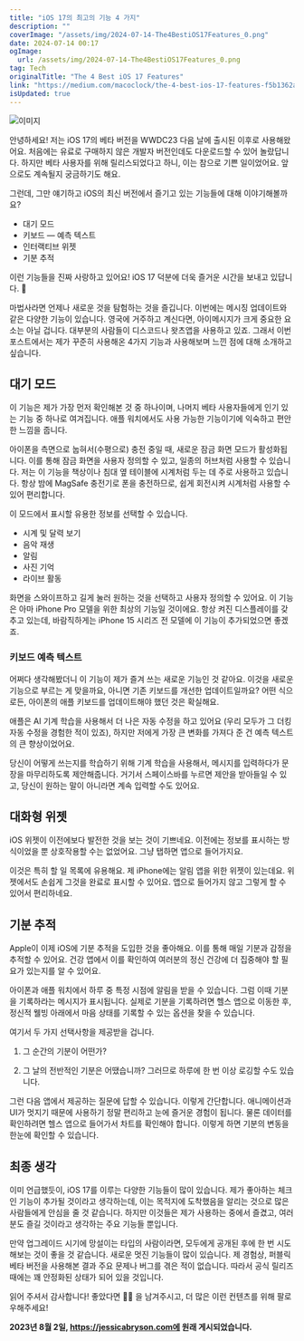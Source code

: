 ```yaml
---
title: "iOS 17의 최고의 기능 4 가지"
description: ""
coverImage: "/assets/img/2024-07-14-The4BestiOS17Features_0.png"
date: 2024-07-14 00:17
ogImage:
  url: /assets/img/2024-07-14-The4BestiOS17Features_0.png
tag: Tech
originalTitle: "The 4 Best iOS 17 Features"
link: "https://medium.com/macoclock/the-4-best-ios-17-features-f5b1362a204e"
isUpdated: true
---
```


![이미지](/assets/img/2024-07-14-The4BestiOS17Features_0.png)

안녕하세요! 저는 iOS 17의 베타 버전을 WWDC23 다음 날에 출시된 이후로 사용해왔어요. 처음에는 유료로 구매하지 않은 개발자 버전인데도 다운로드할 수 있어 놀랐답니다. 하지만 베타 사용자를 위해 릴리스되었다고 하니, 이는 참으로 기쁜 일이었어요. 앞으로도 계속될지 궁금하기도 해요.

그런데, 그만 얘기하고 iOS의 최신 버전에서 즐기고 있는 기능들에 대해 이야기해볼까요?

- 대기 모드
- 키보드 — 예측 텍스트
- 인터랙티브 위젯
- 기분 추적

이런 기능들을 진짜 사랑하고 있어요! iOS 17 덕분에 더욱 즐거운 시간을 보내고 있답니다. 🌟

<!-- cozy-coder - 수평 -->

<ins class="adsbygoogle"
     style="display:block"
     data-ad-client="ca-pub-4877378276818686"
     data-ad-slot="1107185301"
     data-ad-format="auto"
     data-full-width-responsive="true"></ins>

<script>
     (adsbygoogle = window.adsbygoogle || []).push({});
</script>

마법사라면 언제나 새로운 것을 탐험하는 것을 즐깁니다. 이번에는 메시징 업데이트와 같은 다양한 기능이 있습니다. 영국에 거주하고 계신다면, 아이메시지가 크게 중요한 요소는 아닐 겁니다. 대부분의 사람들이 디스코드나 왓츠앱을 사용하고 있죠. 그래서 이번 포스트에서는 제가 꾸준히 사용해온 4가지 기능과 사용해보며 느낀 점에 대해 소개하고 싶습니다.

## 대기 모드

이 기능은 제가 가장 먼저 확인해본 것 중 하나이며, 나머지 베타 사용자들에게 인기 있는 기능 중 하나로 여겨집니다. 애플 워치에서도 사용 가능한 기능이기에 익숙하고 편안한 느낌을 줍니다.

아이폰을 측면으로 눕혀서(수평으로) 충전 중일 때, 새로운 잠금 화면 모드가 활성화됩니다. 이를 통해 잠금 화면을 사용자 정의할 수 있고, 일종의 허브처럼 사용할 수 있습니다. 저는 이 기능을 책상이나 침대 옆 테이블에 시계처럼 두는 데 주로 사용하고 있습니다. 항상 밤에 MagSafe 충전기로 폰을 충전하므로, 쉽게 회전시켜 시계처럼 사용할 수 있어 편리합니다.

<!-- cozy-coder - 수평 -->

<ins class="adsbygoogle"
     style="display:block"
     data-ad-client="ca-pub-4877378276818686"
     data-ad-slot="1107185301"
     data-ad-format="auto"
     data-full-width-responsive="true"></ins>

<script>
     (adsbygoogle = window.adsbygoogle || []).push({});
</script>

이 모드에서 표시할 유용한 정보를 선택할 수 있습니다.

- 시계 및 달력 보기
- 음악 재생
- 알림
- 사진 기억
- 라이브 활동

화면을 스와이프하고 길게 눌러 원하는 것을 선택하고 사용자 정의할 수 있어요. 이 기능은 아마 iPhone Pro 모델을 위한 최상의 기능일 것이에요. 항상 켜진 디스플레이를 갖추고 있는데, 바람직하게는 iPhone 15 시리즈 전 모델에 이 기능이 추가되었으면 좋겠죠.

### 키보드 예측 텍스트

<!-- cozy-coder - 수평 -->

<ins class="adsbygoogle"
     style="display:block"
     data-ad-client="ca-pub-4877378276818686"
     data-ad-slot="1107185301"
     data-ad-format="auto"
     data-full-width-responsive="true"></ins>

<script>
     (adsbygoogle = window.adsbygoogle || []).push({});
</script>

어쩌다 생각해봤더니 이 기능이 제가 즐겨 쓰는 새로운 기능인 것 같아요. 이것을 새로운 기능으로 부르는 게 맞을까요, 아니면 기존 키보드를 개선한 업데이트일까요? 어떤 식으로든, 아이폰의 애플 키보드를 업데이트해야 했던 것은 확실해요.

애플은 AI 기계 학습을 사용해서 더 나은 자동 수정을 하고 있어요 (우리 모두가 그 더킹 자동 수정을 경험한 적이 있죠), 하지만 저에게 가장 큰 변화를 가져다 준 건 예측 텍스트의 큰 향상이었어요.

당신이 어떻게 쓰는지를 학습하기 위해 기계 학습을 사용해서, 메시지를 입력하다가 문장을 마무리하도록 제안해줍니다. 거기서 스페이스바를 누르면 제안을 받아들일 수 있고, 당신이 원하는 말이 아니라면 계속 입력할 수도 있어요.

## 대화형 위젯

<!-- cozy-coder - 수평 -->

<ins class="adsbygoogle"
     style="display:block"
     data-ad-client="ca-pub-4877378276818686"
     data-ad-slot="1107185301"
     data-ad-format="auto"
     data-full-width-responsive="true"></ins>

<script>
     (adsbygoogle = window.adsbygoogle || []).push({});
</script>

iOS 위젯이 이전에보다 발전한 것을 보는 것이 기쁘네요. 이전에는 정보를 표시하는 방식이었을 뿐 상호작용할 수는 없었어요. 그냥 탭하면 앱으로 들어가지요.

이것은 특히 할 일 목록에 유용해요. 제 iPhone에는 알림 앱을 위한 위젯이 있는데요. 위젯에서도 손쉽게 그것을 완료로 표시할 수 있어요. 앱으로 들어가지 않고 그렇게 할 수 있어서 편리하네요.

## 기분 추적

Apple이 이제 iOS에 기분 추적을 도입한 것을 좋아해요. 이를 통해 매일 기분과 감정을 추적할 수 있어요. 건강 앱에서 이를 확인하여 여러분의 정신 건강에 더 집중해야 할 필요가 있는지를 알 수 있어요.

<!-- cozy-coder - 수평 -->

<ins class="adsbygoogle"
     style="display:block"
     data-ad-client="ca-pub-4877378276818686"
     data-ad-slot="1107185301"
     data-ad-format="auto"
     data-full-width-responsive="true"></ins>

<script>
     (adsbygoogle = window.adsbygoogle || []).push({});
</script>

아이폰과 애플 워치에서 하루 중 특정 시점에 알림을 받을 수 있습니다. 그럼 이때 기분을 기록하라는 메시지가 표시됩니다. 실제로 기분을 기록하려면 헬스 앱으로 이동한 후, 정신적 웰빙 아래에서 마음 상태를 기록할 수 있는 옵션을 찾을 수 있습니다.

여기서 두 가지 선택사항을 제공받을 겁니다.

1. 그 순간의 기분이 어떤가?

2. 그 날의 전반적인 기분은 어땠습니까? 그러므로 하루에 한 번 이상 로깅할 수도 있습니다.

그런 다음 앱에서 제공하는 질문에 답할 수 있습니다. 이렇게 간단합니다. 애니메이션과 UI가 멋지기 때문에 사용하기 정말 편리하고 눈에 즐거운 경험이 됩니다. 물론 데이터를 확인하려면 헬스 앱으로 들어가서 차트를 확인해야 합니다. 이렇게 하면 기분의 변동을 한눈에 확인할 수 있습니다.

<!-- cozy-coder - 수평 -->

<ins class="adsbygoogle"
     style="display:block"
     data-ad-client="ca-pub-4877378276818686"
     data-ad-slot="1107185301"
     data-ad-format="auto"
     data-full-width-responsive="true"></ins>

<script>
     (adsbygoogle = window.adsbygoogle || []).push({});
</script>

## 최종 생각

이미 언급했듯이, iOS 17를 이루는 다양한 기능들이 많이 있습니다. 제가 좋아하는 체크인 기능이 추가될 것이라고 생각하는데, 이는 목적지에 도착했음을 알리는 것으로 많은 사람들에게 안심을 줄 것 같습니다. 하지만 이것들은 제가 사용하는 중에서 즐겼고, 여러분도 즐길 것이라고 생각하는 주요 기능들 뿐입니다.

만약 업그레이드 시기에 망설이는 타입의 사람이라면, 모두에게 공개된 후에 한 번 시도해보는 것이 좋을 것 같습니다. 새로운 멋진 기능들이 많이 있습니다. 제 경험상, 퍼블릭 베타 버전을 사용해본 결과 주요 문제나 버그를 겪은 적이 없습니다. 따라서 공식 릴리즈 때에는 꽤 안정화된 상태가 되어 있을 것입니다.

읽어 주셔서 감사합니다! 좋았다면 👏🏻 을 남겨주시고, 더 많은 이런 컨텐츠를 위해 팔로우해주세요!

<!-- cozy-coder - 수평 -->

<ins class="adsbygoogle"
     style="display:block"
     data-ad-client="ca-pub-4877378276818686"
     data-ad-slot="1107185301"
     data-ad-format="auto"
     data-full-width-responsive="true"></ins>

<script>
     (adsbygoogle = window.adsbygoogle || []).push({});
</script>

**2023년 8월 2일, https://jessicabryson.com에 원래 게시되었습니다.**
